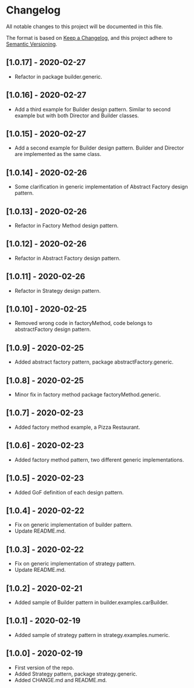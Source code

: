 # Changelog
All notable changes to this project will be documented in this file.

The format is based on [Keep a Changelog](https://keepachangelog.com/en/1.0.0/),
and this project adhere to [Semantic Versioning](https://semver.org/spec/v2.0.0.html).

## [1.0.17] - 2020-02-27
- Refactor in package builder.generic.

## [1.0.16] - 2020-02-27
- Add a third example for Builder design pattern. Similar to second example but with both Director and Builder classes.

## [1.0.15] - 2020-02-27
- Add a second example for Builder design pattern. Builder and Director are implemented as the same class.

## [1.0.14] - 2020-02-26
- Some clarification in generic implementation of Abstract Factory design pattern.

## [1.0.13] - 2020-02-26
- Refactor in Factory Method design pattern.

## [1.0.12] - 2020-02-26
- Refactor in Abstract Factory design pattern.

## [1.0.11] - 2020-02-26
- Refactor in Strategy design pattern.

## [1.0.10] - 2020-02-25
- Removed wrong code in factoryMethod, code belongs to abstractFactory design pattern.

## [1.0.9] - 2020-02-25
- Added abstract factory pattern, package abstractFactory.generic.

## [1.0.8] - 2020-02-25
- Minor fix in factory method package factoryMethod.generic.

## [1.0.7] - 2020-02-23
- Added factory method example, a Pizza Restaurant.

## [1.0.6] - 2020-02-23
- Added factory method pattern, two different generic implementations.

## [1.0.5] - 2020-02-23
- Added GoF definition of each design pattern.

## [1.0.4] - 2020-02-22
- Fix on generic implementation of builder pattern.
- Update README.md.

## [1.0.3] - 2020-02-22
- Fix on generic implementation of strategy pattern.
- Update README.md.

## [1.0.2] - 2020-02-21
- Added sample of Builder pattern in builder.examples.carBuilder.

## [1.0.1] - 2020-02-19
- Added sample of strategy pattern in strategy.examples.numeric.

## [1.0.0] - 2020-02-19
- First version of the repo.
- Added Strategy pattern, package strategy.generic.
- Added CHANGE.md and README.md.